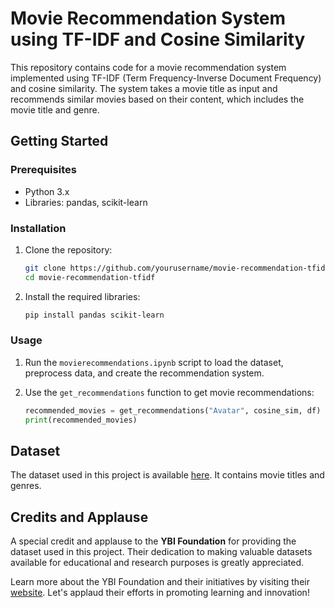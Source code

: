 
# Movie Recommendation System using TF-IDF and Cosine Similarity

This repository contains code for a movie recommendation system implemented using TF-IDF (Term Frequency-Inverse Document Frequency) and cosine similarity. The system takes a movie title as input and recommends similar movies based on their content, which includes the movie title and genre.

## Getting Started

### Prerequisites

- Python 3.x
- Libraries: pandas, scikit-learn

### Installation

1. Clone the repository:
   ```bash
   git clone https://github.com/yourusername/movie-recommendation-tfidf.git
   cd movie-recommendation-tfidf
   ```

2. Install the required libraries:
   ```bash
   pip install pandas scikit-learn
   ```

### Usage

1. Run the `movierecommendations.ipynb` script to load the dataset, preprocess data, and create the recommendation system.

2. Use the `get_recommendations` function to get movie recommendations:
   ```python
   recommended_movies = get_recommendations("Avatar", cosine_sim, df)
   print(recommended_movies)
   ```

## Dataset

The dataset used in this project is available [here](https://raw.githubusercontent.com/YBI-Foundation/Dataset/main/Movies%20Recommendation.csv). It contains movie titles and genres.

## Credits and Applause

A special credit and applause to the **YBI Foundation** for providing the dataset used in this project. Their dedication to making valuable datasets available for educational and research purposes is greatly appreciated.

Learn more about the YBI Foundation and their initiatives by visiting their [website](https://www.ybifoundation.org/). Let's applaud their efforts in promoting learning and innovation!
